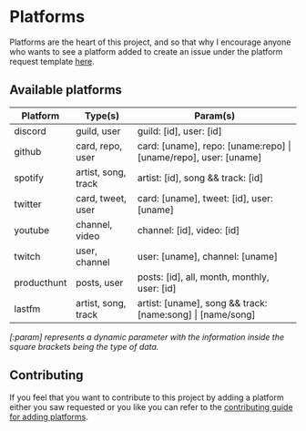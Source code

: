 # Platforms

Platforms are the heart of this project, and so that why I encourage anyone who wants to see a platform added to create an issue under the platform request template [here](https://github.com/punctuations/presence/issues/new/choose).

## Available platforms

| Platform    | Type(s)             | Param(s)                                                         |
|-------------|---------------------|------------------------------------------------------------------|
| discord     | guild, user         | guild: [id], user: [id]                                          |
| github      | card, repo, user    | card: [uname], repo: [uname:repo] \| [uname/repo], user: [uname] |
| spotify     | artist, song, track | artist: [id], song && track: [id]                                |
| twitter     | card, tweet, user   | card: [uname], tweet: [id], user: [uname]                        |
| youtube     | channel, video      | channel: [id], video: [id]                                       |
| twitch      | user, channel       | user: [uname], channel: [uname]                                  |
| producthunt | posts, user         | posts: [id], all, month, monthly, user: [id]                     |
| lastfm      | artist, song, track | artist: [uname], song && track: [name:song] \| [name/song]       |

_[:param] represents a dynamic parameter with the information inside the square brackets being the type of data._  

## Contributing

If you feel that you want to contribute to this project by adding a platform either you saw requested or you like you can refer to the [contributing guide for adding platforms](contributing#adding-platforms).
